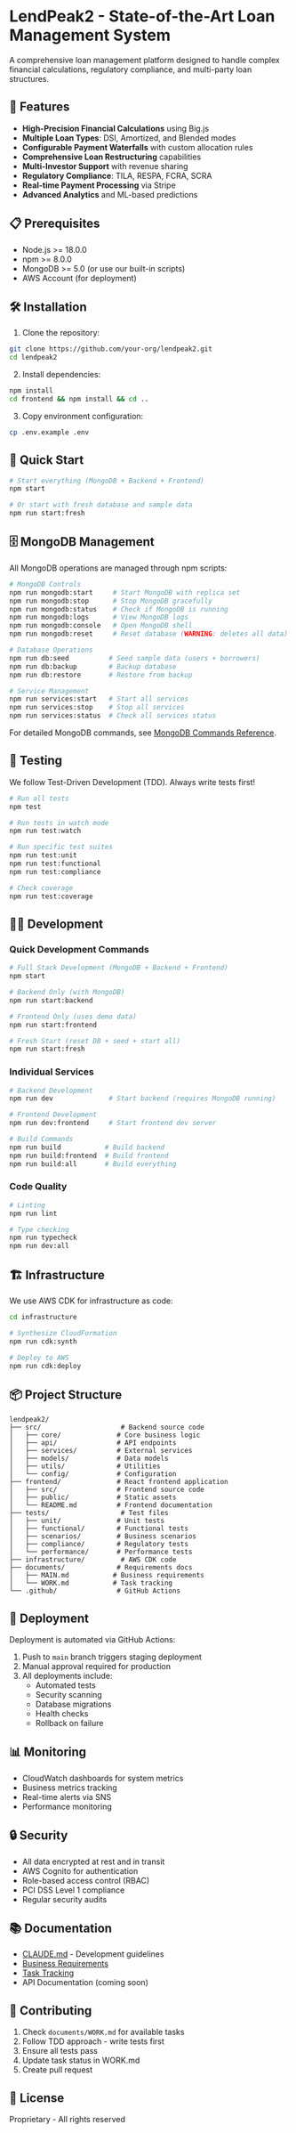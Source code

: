 # LendPeak2 - State-of-the-Art Loan Management System

A comprehensive loan management platform designed to handle complex financial calculations, regulatory compliance, and multi-party loan structures.

## 🚀 Features

- **High-Precision Financial Calculations** using Big.js
- **Multiple Loan Types**: DSI, Amortized, and Blended modes
- **Configurable Payment Waterfalls** with custom allocation rules
- **Comprehensive Loan Restructuring** capabilities
- **Multi-Investor Support** with revenue sharing
- **Regulatory Compliance**: TILA, RESPA, FCRA, SCRA
- **Real-time Payment Processing** via Stripe
- **Advanced Analytics** and ML-based predictions

## 📋 Prerequisites

- Node.js >= 18.0.0
- npm >= 8.0.0
- MongoDB >= 5.0 (or use our built-in scripts)
- AWS Account (for deployment)

## 🛠️ Installation

1. Clone the repository:
```bash
git clone https://github.com/your-org/lendpeak2.git
cd lendpeak2
```

2. Install dependencies:
```bash
npm install
cd frontend && npm install && cd ..
```

3. Copy environment configuration:
```bash
cp .env.example .env
```

## 🚀 Quick Start

```bash
# Start everything (MongoDB + Backend + Frontend)
npm start

# Or start with fresh database and sample data
npm run start:fresh
```

## 🗄️ MongoDB Management

All MongoDB operations are managed through npm scripts:

```bash
# MongoDB Controls
npm run mongodb:start     # Start MongoDB with replica set
npm run mongodb:stop      # Stop MongoDB gracefully
npm run mongodb:status    # Check if MongoDB is running
npm run mongodb:logs      # View MongoDB logs
npm run mongodb:console   # Open MongoDB shell
npm run mongodb:reset     # Reset database (WARNING: deletes all data)

# Database Operations
npm run db:seed          # Seed sample data (users + borrowers)
npm run db:backup        # Backup database
npm run db:restore       # Restore from backup

# Service Management
npm run services:start   # Start all services
npm run services:stop    # Stop all services
npm run services:status  # Check all services status
```

For detailed MongoDB commands, see [MongoDB Commands Reference](docs/MONGODB_COMMANDS.md).

## 🧪 Testing

We follow Test-Driven Development (TDD). Always write tests first!

```bash
# Run all tests
npm test

# Run tests in watch mode
npm run test:watch

# Run specific test suites
npm run test:unit
npm run test:functional
npm run test:compliance

# Check coverage
npm run test:coverage
```

## 🏃‍♂️ Development

### Quick Development Commands

```bash
# Full Stack Development (MongoDB + Backend + Frontend)
npm start

# Backend Only (with MongoDB)
npm run start:backend

# Frontend Only (uses demo data)
npm run start:frontend

# Fresh Start (reset DB + seed + start all)
npm run start:fresh
```

### Individual Services

```bash
# Backend Development
npm run dev              # Start backend (requires MongoDB running)

# Frontend Development
npm run dev:frontend     # Start frontend dev server

# Build Commands
npm run build           # Build backend
npm run build:frontend  # Build frontend
npm run build:all       # Build everything
```

### Code Quality

```bash
# Linting
npm run lint

# Type checking
npm run typecheck
npm run dev:all
```

## 🏗️ Infrastructure

We use AWS CDK for infrastructure as code:

```bash
cd infrastructure

# Synthesize CloudFormation
npm run cdk:synth

# Deploy to AWS
npm run cdk:deploy
```

## 📦 Project Structure

```
lendpeak2/
├── src/                    # Backend source code
│   ├── core/              # Core business logic
│   ├── api/               # API endpoints
│   ├── services/          # External services
│   ├── models/            # Data models
│   ├── utils/             # Utilities
│   └── config/            # Configuration
├── frontend/              # React frontend application
│   ├── src/               # Frontend source code
│   ├── public/            # Static assets
│   └── README.md          # Frontend documentation
├── tests/                  # Test files
│   ├── unit/              # Unit tests
│   ├── functional/        # Functional tests
│   ├── scenarios/         # Business scenarios
│   ├── compliance/        # Regulatory tests
│   └── performance/       # Performance tests
├── infrastructure/         # AWS CDK code
├── documents/             # Requirements docs
│   ├── MAIN.md           # Business requirements
│   └── WORK.md           # Task tracking
└── .github/               # GitHub Actions
```

## 🚀 Deployment

Deployment is automated via GitHub Actions:

1. Push to `main` branch triggers staging deployment
2. Manual approval required for production
3. All deployments include:
   - Automated tests
   - Security scanning
   - Database migrations
   - Health checks
   - Rollback on failure

## 📊 Monitoring

- CloudWatch dashboards for system metrics
- Business metrics tracking
- Real-time alerts via SNS
- Performance monitoring

## 🔒 Security

- All data encrypted at rest and in transit
- AWS Cognito for authentication
- Role-based access control (RBAC)
- PCI DSS Level 1 compliance
- Regular security audits

## 📚 Documentation

- [CLAUDE.md](./CLAUDE.md) - Development guidelines
- [Business Requirements](./documents/MAIN.md)
- [Task Tracking](./documents/WORK.md)
- API Documentation (coming soon)

## 🤝 Contributing

1. Check `documents/WORK.md` for available tasks
2. Follow TDD approach - write tests first
3. Ensure all tests pass
4. Update task status in WORK.md
5. Create pull request

## 📄 License

Proprietary - All rights reserved